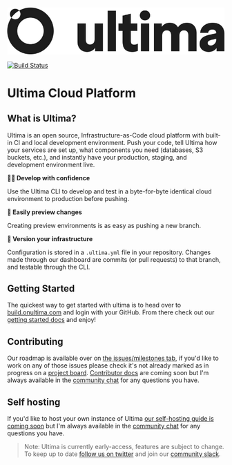 ![Ultima logo](frontend/public/logo.svg)

[![Build Status](https://drone.onultima.com/api/badges/ultimaup/ultima/status.svg)](https://drone.onultima.com/ultimaup/ultima)
## 

# Ultima Cloud Platform

## What is Ultima?
Ultima is an open source, Infrastructure-as-Code cloud platform with built-in CI and local development environment.
Push your code, tell Ultima how your services are set up, what components you need (databases, S3 buckets, etc.), and instantly have your production, staging, and development environment live.


**👩‍💻 Develop with confidence** 

Use the Ultima CLI to develop and test in a byte-for-byte identical cloud environment to production before pushing.

**👀 Easily preview changes**

Creating preview environments is as easy as pushing a new branch.

**🔁 Version your infrastructure**

Configuration is stored in a `.ultima.yml` file in your repository. Changes made through our dashboard are commits (or pull requests) to that branch, and testable through the CLI.


## Getting Started
The quickest way to get started with ultima is to head over to [build.onultima.com](https://build.onultima.com) and login with your GitHub. From there check out our [getting started docs](https://build.onultima.com/docs/#/install/getting-started-ultima-project) and enjoy!

## Contributing
Our roadmap is available over on [the issues/milestones tab](https://github.com/ultimaup/ultima/milestones), if you'd like to work on any of those issues please check it's not already marked as in progress on a [project board](https://github.com/ultimaup/ultima/projects). [Contributor docs](https://build.onultima.com/docs/#/contributing/getting-started) are coming soon but I'm always available in the [community chat](https://build.onultima.com/community) for any questions you have.

## Self hosting
If you'd like to host your own instance of Ultima [our self-hosting guide is coming soon](https://build.onultima.com/docs/#//install/local-ultima-deployment) but I'm always available in the [community chat](https://build.onultima.com/community) for any questions you have.

> Note: Ultima is currently early-access, features are subject to change. To keep up to date [follow us on twitter](https://twitter.com/ultimaup) and join our [community slack](https://build.onultima.com/community).
